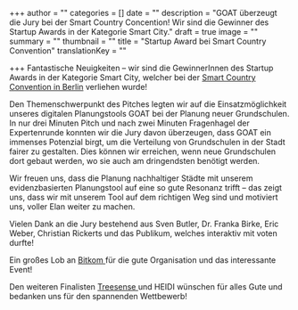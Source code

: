 +++
author = ""
categories = []
date = ""
description = "GOAT überzeugt die Jury bei der Smart Country Concention! Wir sind die Gewinner des Startup Awards in der Kategorie Smart City."
draft = true
image = ""
summary = ""
thumbnail = ""
title = "Startup Award bei Smart Country Convention"
translationKey = ""

+++
Fantastische Neuigkeiten – wir sind die GewinnerInnen des Startup Awards in der Kategorie Smart City, welcher bei der [Smart Country Convention in Berlin]() verliehen wurde!

Den Themenschwerpunkt des Pitches legten wir auf die Einsatzmöglichkeit unseres digitalen Planungstools GOAT bei der Planung neuer Grundschulen. In nur drei Minuten Pitch und nach zwei Minuten Fragenhagel der Expertenrunde konnten wir die Jury davon überzeugen, dass GOAT ein immenses Potenzial birgt, um die Verteilung von Grundschulen in der Stadt fairer zu gestalten. Dies können wir erreichen, wenn neue Grundschulen dort gebaut werden, wo sie auch am dringendsten benötigt werden.

Wir freuen uns, dass die Planung nachhaltiger Städte mit unserem evidenzbasierten Planungstool auf eine so gute Resonanz trifft – das zeigt uns, dass wir mit unserem Tool auf dem richtigen Weg sind und motiviert uns, voller Elan weiter zu machen.

Vielen Dank an die Jury bestehend aus Sven Butler, Dr. Franka Birke, Eric Weber, Christian Rickerts und das Publikum, welches interaktiv mit voten durfte!

Ein großes Lob an [Bitkom ]()für die gute Organisation und das interessante Event!

Den weiteren Finalisten [Treesense ](https://treesense.net/ "Treesense")und HEIDI wünschen für alles Gute und bedanken uns für den spannenden Wettbewerb!